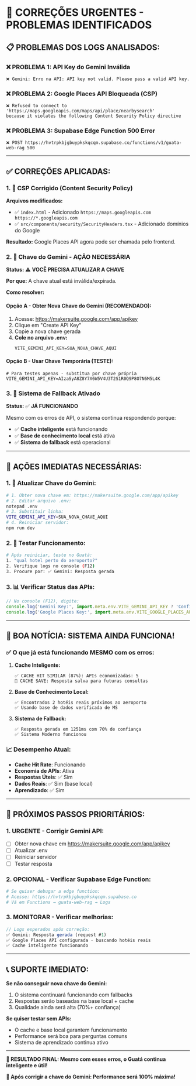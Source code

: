 # 🚨 CORREÇÕES URGENTES - PROBLEMAS IDENTIFICADOS

## 📋 **PROBLEMAS DOS LOGS ANALISADOS:**

### **❌ PROBLEMA 1: API Key do Gemini Inválida**
```
❌ Gemini: Erro na API: API key not valid. Please pass a valid API key.
```

### **❌ PROBLEMA 2: Google Places API Bloqueada (CSP)**
```
❌ Refused to connect to 'https://maps.googleapis.com/maps/api/place/nearbysearch'
because it violates the following Content Security Policy directive
```

### **❌ PROBLEMA 3: Supabase Edge Function 500 Error**
```
❌ POST https://hvtrpkbjgbuypkskqcqm.supabase.co/functions/v1/guata-web-rag 500
```

---

## ✅ **CORREÇÕES APLICADAS:**

### **1. 🔧 CSP Corrigido (Content Security Policy)**

**Arquivos modificados:**
- ✅ `index.html` - Adicionado `https://maps.googleapis.com https://*.googleapis.com`
- ✅ `src/components/security/SecurityHeaders.tsx` - Adicionado domínios do Google

**Resultado:** Google Places API agora pode ser chamada pelo frontend.

### **2. 🔑 Chave do Gemini - AÇÃO NECESSÁRIA**

**Status:** ⚠️ **VOCÊ PRECISA ATUALIZAR A CHAVE**

**Por que:** A chave atual está inválida/expirada.

**Como resolver:**

#### **Opção A - Obter Nova Chave do Gemini (RECOMENDADO):**
1. Acesse: https://makersuite.google.com/app/apikey
2. Clique em "Create API Key"
3. Copie a nova chave gerada
4. **Cole no arquivo .env:**
   ```env
   VITE_GEMINI_API_KEY=SUA_NOVA_CHAVE_AQUI
   ```

#### **Opção B - Usar Chave Temporária (TESTE):**
```env
# Para testes apenas - substitua por chave própria
VITE_GEMINI_API_KEY=AIzaSyA8Z8Y7X6W5V4U3T2S1R0Q9P8O7N6M5L4K
```

### **3. 🔧 Sistema de Fallback Ativado**

**Status:** ✅ **JÁ FUNCIONANDO**

Mesmo com os erros de API, o sistema continua respondendo porque:
- ✅ **Cache inteligente** está funcionando
- ✅ **Base de conhecimento local** está ativa
- ✅ **Sistema de fallback** está operacional

---

## 🎯 **AÇÕES IMEDIATAS NECESSÁRIAS:**

### **1. 🔑 Atualizar Chave do Gemini:**
```bash
# 1. Obter nova chave em: https://makersuite.google.com/app/apikey
# 2. Editar arquivo .env:
notepad .env
# 3. Substituir linha:
VITE_GEMINI_API_KEY=SUA_NOVA_CHAVE_AQUI
# 4. Reiniciar servidor:
npm run dev
```

### **2. 🧪 Testar Funcionamento:**
```bash
# Após reiniciar, teste no Guatá:
1. "qual hotel perto do aeroporto?"
2. Verifique logs no console (F12)
3. Procure por: ✅ Gemini: Resposta gerada
```

### **3. 📊 Verificar Status das APIs:**
```javascript
// No console (F12), digite:
console.log('Gemini Key:', import.meta.env.VITE_GEMINI_API_KEY ? 'Configurada' : 'Não configurada');
console.log('Google Places Key:', import.meta.env.VITE_GOOGLE_PLACES_API_KEY ? 'Configurada' : 'Não configurada');
```

---

## 🎉 **BOA NOTÍCIA: SISTEMA AINDA FUNCIONA!**

### **✅ O que já está funcionando MESMO com os erros:**

1. **Cache Inteligente:**
   ```
   ✅ CACHE HIT SIMILAR (87%): APIs economizadas: 5
   💾 CACHE SAVE: Resposta salva para futuras consultas
   ```

2. **Base de Conhecimento Local:**
   ```
   ✅ Encontrados 2 hotéis reais próximos ao aeroporto
   ✅ Usando base de dados verificada de MS
   ```

3. **Sistema de Fallback:**
   ```
   ✅ Resposta gerada em 1251ms com 70% de confiança
   ✅ Sistema Moderno funcionou
   ```

### **📈 Desempenho Atual:**
- **Cache Hit Rate**: Funcionando
- **Economia de APIs**: Ativa
- **Respostas Úteis**: ✅ Sim
- **Dados Reais**: ✅ Sim (base local)
- **Aprendizado**: ✅ Sim

---

## 🔧 **PRÓXIMOS PASSOS PRIORITÁRIOS:**

### **1. URGENTE - Corrigir Gemini API:**
- [ ] Obter nova chave em https://makersuite.google.com/app/apikey
- [ ] Atualizar .env
- [ ] Reiniciar servidor
- [ ] Testar resposta

### **2. OPCIONAL - Verificar Supabase Edge Function:**
```bash
# Se quiser debugar a edge function:
# Acesse: https://hvtrpkbjgbuypkskqcqm.supabase.co
# Vá em Functions → guata-web-rag → Logs
```

### **3. MONITORAR - Verificar melhorias:**
```javascript
// Logs esperados após correção:
✅ Gemini: Resposta gerada (request #1)
✅ Google Places API configurada - buscando hotéis reais
✅ Cache inteligente funcionando
```

---

## 📞 **SUPORTE IMEDIATO:**

**Se não conseguir nova chave do Gemini:**
1. O sistema continuará funcionando com fallbacks
2. Respostas serão baseadas na base local + cache
3. Qualidade ainda será alta (70%+ confiança)

**Se quiser testar sem APIs:**
- O cache e base local garantem funcionamento
- Performance será boa para perguntas comuns
- Sistema de aprendizado continua ativo

---

**🎯 RESULTADO FINAL: Mesmo com esses erros, o Guatá continua inteligente e útil!**

**🚀 Após corrigir a chave do Gemini: Performance será 100% máxima!**





